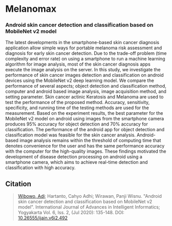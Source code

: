 # Melanomax 
### Android skin cancer detection and classification based on MobileNet v2 model

The latest developments in the smartphone-based skin cancer diagnosis application allow simple ways for portable melanoma risk assessment and diagnosis for early skin cancer detection. Due to the trade-off problem (time complexity and error rate) on using a smartphone to run a machine learning algorithm for image analysis, most of the skin cancer diagnosis apps execute the image analysis on the server. In this study, we investigate the performance of skin cancer images detection and classification on android devices using the MobileNet v2 deep learning model. We compare the performance of several aspects; object detection and classification method, computer and android based image analysis, image acquisition method, and setting parameter. Skin cancer actinic Keratosis and Melanoma are used to test the performance of the proposed method. Accuracy, sensitivity, specificity, and running time of the testing methods are used for the measurement. Based on the experiment results, the best parameter for the MobileNet v2 model on android using images from the smartphone camera produces 95% accuracy for object detection and 70% accuracy for classification. The performance of the android app for object detection and classification model was feasible for the skin cancer analysis. Android-based image analysis remains within the threshold of computing time that denotes convenience for the user and has the same performance accuracy with the computer for the high-quality images. These findings motivated the development of disease detection processing on android using a smartphone camera, which aims to achieve real-time detection and classification with high accuracy.

Citation
--------
> [Wibowo, Adi](https://scholar.google.com/citations?user=TLJvwCsAAAAJ&hl=id); Hartanto, Cahyo Adhi; Wirawan, Panji Wisnu. "Android skin cancer detection and classification based on MobileNet v2 model". International Journal of Advances in Intelligent Informatics; Yogyakarta Vol. 6, Iss. 2,  (Jul 2020): 135-148. DOI: [10.26555/ijain.v6i2.492](https://doi.org/10.26555/ijain.v6i2.492)
